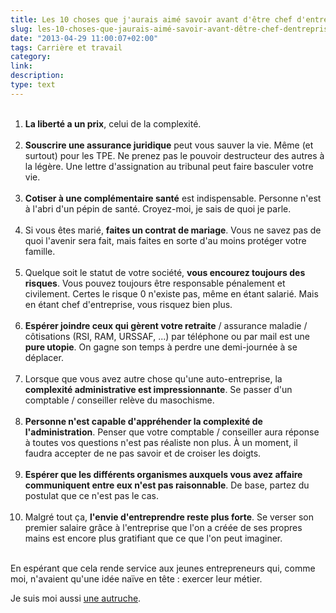```yaml
---
title: Les 10 choses que j'aurais aimé savoir avant d'être chef d'entreprise
slug: les-10-choses-que-jaurais-aimé-savoir-avant-dêtre-chef-dentreprise
date: "2013-04-29 11:00:07+02:00"
tags: Carrière et travail
category: 
link: 
description: 
type: text
---
```


<p><ol><br /><li><strong>La liberté a un prix</strong>, celui de la complexité.</li><br /><li><strong>Souscrire une assurance juridique</strong> peut vous sauver la vie. Même (et surtout) pour les TPE. Ne prenez pas le pouvoir destructeur des autres à la légère. Une lettre d'assignation au tribunal peut faire basculer votre vie.</li><!-- TEASER_END --><br /><li><strong>Cotiser à une complémentaire santé</strong> est indispensable. Personne n'est à l'abri d'un pépin de santé. Croyez-moi, je sais de quoi je parle.</li><br /><li>Si vous êtes marié, <strong>faites un contrat de mariage</strong>. Vous ne savez pas de quoi l'avenir sera fait, mais faites en sorte d'au moins protéger votre famille.</li><br /><li>Quelque soit le statut de votre société, <strong>vous encourez toujours des risques</strong>. Vous pouvez toujours être responsable pénalement et civilement. Certes le risque 0 n'existe pas, même en étant salarié. Mais en étant chef d'entreprise, vous risquez bien plus.</li><br /><li><strong>Espérer joindre ceux qui gèrent votre retraite</strong> / assurance maladie / côtisations (RSI, RAM, URSSAF, ...) par téléphone ou par mail est une <strong>pure utopie</strong>. On gagne son temps à perdre une demi-journée à se déplacer.</li><br /><li>Lorsque que vous avez autre chose qu'une auto-entreprise, la <strong>complexité administrative est impressionnante</strong>. Se passer d'un comptable / conseiller relève du masochisme.</li><br /><li><strong>Personne n'est capable d'appréhender la complexité de l'administration</strong>. Penser que votre comptable / conseiller aura réponse à toutes vos questions n'est pas réaliste non plus. À un moment, il faudra accepter de ne pas savoir et de croiser les doigts.</li><br /><li><strong>Espérer que les différents organismes auxquels vous avez affaire communiquent entre eux n'est pas raisonnable</strong>. De base, partez du postulat que ce n'est pas le cas.</li><br /><li>Malgré tout ça, <strong>l'envie d'entreprendre reste plus forte</strong>. Se verser son premier salaire grâce à l'entreprise que l'on a créée de ses propres mains est encore plus gratifiant que ce que l'on peut imaginer.</li><br /></ol></p>

<p><p>En espérant que cela rende service aux jeunes entrepreneurs qui, comme moi, n'avaient qu'une idée naïve en tête : exercer leur métier.</p></p>

<p><p>Je suis moi aussi <a href="http://lesautruches.fr/">une autruche</a>.</p></p>
